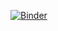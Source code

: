 [![Binder](https://mybinder.org/badge_logo.svg)](https://mybinder.org/v2/gh/prajwalresearch/PeterCorkeToolbox/master)
